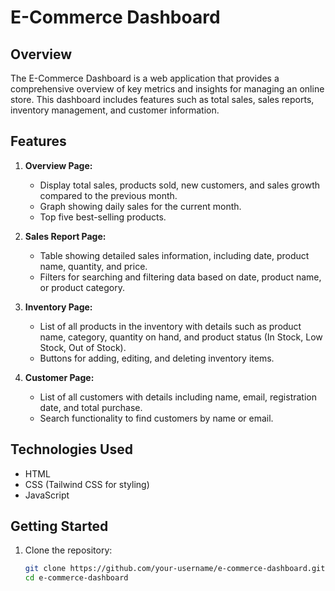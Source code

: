 # E-Commerce Dashboard

## Overview

The E-Commerce Dashboard is a web application that provides a comprehensive overview of key metrics and insights for managing an online store. This dashboard includes features such as total sales, sales reports, inventory management, and customer information.

## Features

1. **Overview Page:**
   - Display total sales, products sold, new customers, and sales growth compared to the previous month.
   - Graph showing daily sales for the current month.
   - Top five best-selling products.

2. **Sales Report Page:**
   - Table showing detailed sales information, including date, product name, quantity, and price.
   - Filters for searching and filtering data based on date, product name, or product category.

3. **Inventory Page:**
   - List of all products in the inventory with details such as product name, category, quantity on hand, and product status (In Stock, Low Stock, Out of Stock).
   - Buttons for adding, editing, and deleting inventory items.

4. **Customer Page:**
   - List of all customers with details including name, email, registration date, and total purchase.
   - Search functionality to find customers by name or email.

## Technologies Used

- HTML
- CSS (Tailwind CSS for styling)
- JavaScript

## Getting Started

1. Clone the repository:

   ```bash
   git clone https://github.com/your-username/e-commerce-dashboard.git
   cd e-commerce-dashboard

